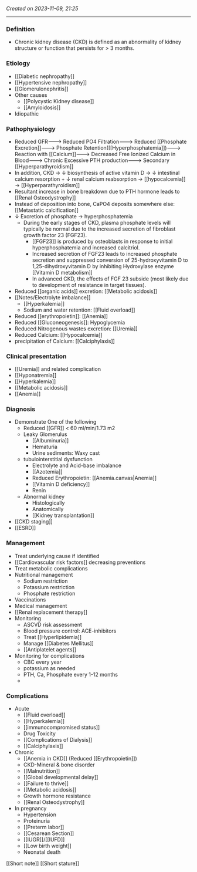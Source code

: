 
*Created on 2023-11-09, 21:25* 

---
### Definition
- Chronic kidney disease (CKD) is defined as an abnormality of kidney structure or function that persists for > 3 months. 

### Etiology
- [[Diabetic nephropathy]]
- [[Hypertensive nephropathy]]
- [[Glomerulonephritis]]
- Other causes
	- [[Polycystic Kidney disease]]
	- [[Amyloidosis]]
- Idiopathic
### Pathophysiology
- Reduced GFR---> Reduced PO4 Filtration---> Reduced [[Phosphate Excretion]]---> Phosphate Retention([[Hyperphosphatemia]])---> Reaction with [[Calcium]]---> Decreased Free Ionized Calcium in Blood---> Chronic Excessive PTH production---> Secondary [[Hyperparathyroidism]]
- In addition, CKD → ↓ biosynthesis of active vitamin D → ↓ intestinal calcium resorption + ↓ renal calcium reabsorption → [[hypocalcemia]] → [[Hyperparathyroidism]]
- Resultant increase in bone breakdown due to PTH hormone leads to [[Renal Osteodystrophy]]
- Instead of deposition into bone, CaPO4 deposits somewhere else: [[Metastatic calcification]] 
 - ↓ Excretion of phosphate → hyperphosphatemia
	- During the early stages of CKD, plasma phosphate levels will typically be normal due to the increased secretion of fibroblast growth factor 23 (FGF23). 
	   - [[FGF23]] is produced by osteoblasts in response to initial hyperphosphatemia and increased calcitriol.
	   - Increased secretion of FGF23 leads to increased phosphate secretion and suppressed conversion of 25-hydroxyvitamin D to 1,25-dihydroxyvitamin D by inhibiting Hydroxylase enzyme [[Vitamin D metabolism]]
	   - In advanced CKD, the effects of FGF 23 subside (most likely due to development of resistance in target tissues).
- Reduced [[organic acids]] excretion: [[Metabolic acidosis]] 
- [[Notes/Electrolyte imbalance]] 
	- [[Hyperkalemia]] 
	- Sodium and water retention: [[Fluid overload]] 
- Reduced [[erythropoietin]]: [[Anemia]] 
- Reduced [[Gluconeogenesis]]: Hypoglycemia 
- Reduced Nitrogenous wastes excretion: [[Uremia]]
- Reduced Calcium: [[Hypocalcemia]] 
- precipitation of Calcium: [[Calciphylaxis]] 
### Clinical presentation
- [[Uremia]] and related complication
- [[Hyponatremia]]
- [[Hyperkalemia]]
- [[Metabolic acidosis]] 
- [[Anemia]]

### Diagnosis
- Demonstrate One of the following
	- Reduced [[GFR]] < 60 ml/min/1.73 m2 
	- Leaky Glomerulus
		- [[Albuminuria]]
		- Hematuria
		- Urine sediments: Waxy cast 
	- tubulointerstitial dysfunction
		- Electrolyte and Acid-base imbalance
		- [[Azotemia]]
		- Reduced Erythropoietin: [[Anemia.canvas|Anemia]] 
		- [[Vitamin D deficiency]]
		- Renin
	- Abnormal kidney
		- Histologically
		- Anatomically
		- [[Kidney transplantation]]
- [[CKD staging]] 
- [[ESRD]]
### Management
- Treat underlying cause if identified
- [[Cardiovascular risk factors]] decreasing preventions
- Treat metabolic complications
- Nutritional management
	- Sodium restriction
	- Potassium restriction
	- Phosphate restriction
- Vaccinations
- Medical management
- [[Renal replacement therapy]] 
- Monitoring
	- ASCVD risk assessment
	- Blood pressure control: ACE-inhibitors
	- Treat [[Hyperlipidemia]]
	- Manage [[Diabetes Mellitus]]
	- [[Antiplatelet agents]] 
- Monitoring for complications
	- CBC every year
	- potassium as needed
	- PTH, Ca, Phosphate every 1-12 months
	- 
### Complications
- Acute
	- [[Fluid overload]]
	- [[Hyperkalemia]]
	- [[immunocompromised status]] 
	- Drug Toxicity
	- [[Complications of Dialysis]]
	- [[Calciphylaxis]] 
- Chronic
	- [[Anemia in CKD]]  (Reduced [[Erythropoietin]]) 
	- CKD-Mineral & bone disorder
	- [[Malnutrition]] 
	- [[Global developmental delay]]
	- [[Failure to thrive]] 
	- [[Metabolic acidosis]]
	- Growth hormone resistance
	- [[Renal Osteodystrophy]]
- In pregnancy
	- Hypertension
	- Proteinuria
	- [[Preterm labor]]
	- [[Cesarean Section]]
	- [[IUGR]]/[[IUFD]] 
	- [[Low birth weight]]
	- Neonatal death 




[[Short note]] 
[[Short stature]] 


